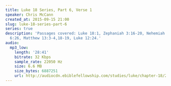 ```yaml
---
title: Luke 18 Series, Part 6, Verse 1
speaker: Chris McCann
created_at: 2015-09-15 21:00
slug: luke-18-series-part-6
series: true
description: 'Passages covered: Luke 18:1, Zephaniah 3:16-20, Nehemiah 8:1, Matthew
  6:26, Matthew 13:3-4,18-19, Luke 12:24.'
audio:
  mp3_low:
    length: '28:41'
    bitrate: 32 Kbps
    sample_rate: 22050 Hz
    size: 6.6 MB
    size_bytes: 6887251
    url: http://audiocdn.ebiblefellowship.com/studies/luke/chapter-18/2015.09.15_McCann_-_Luke_18_Series_Part_6.mp3
---
```

